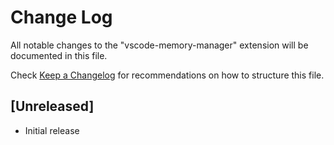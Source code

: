 # Change Log

All notable changes to the "vscode-memory-manager" extension will be documented in this file.

Check [Keep a Changelog](http://keepachangelog.com/) for recommendations on how to structure this file.

## [Unreleased]

- Initial release